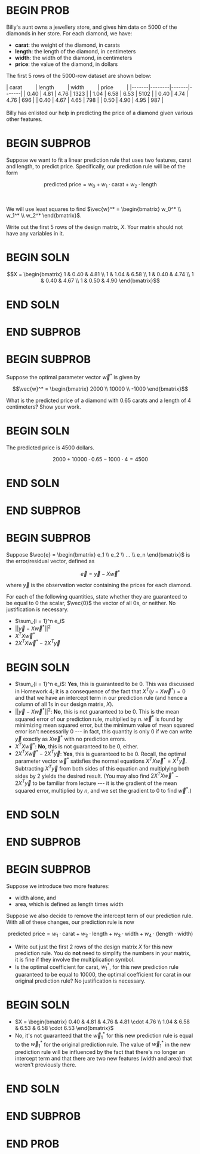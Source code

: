 # BEGIN PROB

Billy's aunt owns a jewellery store, and gives him data on $5000$ of the diamonds in her store. For each diamond, we have:

- **carat**: the weight of the diamond, in carats
- **length**: the length of the diamond, in centimeters
- **width**: the width of the diamond, in centimeters
- **price**: the value of the diamond, in dollars

The first 5 rows of the 5000-row dataset are shown below:

<div>
| carat &emsp;&emsp; | length &emsp;&emsp; | width &emsp;&emsp; | price &emsp;&emsp; |
|-------|--------|-------|-------|
| 0.40  | 4.81   | 4.76  | 1323  |
| 1.04  | 6.58   | 6.53  | 5102  |
| 0.40  | 4.74   | 4.76  | 696   |
| 0.40  | 4.67   | 4.65  | 798   |
| 0.50  | 4.90   | 4.95  | 987   |
</div>

<br>
Billy has enlisted our help in predicting the price of a diamond given various other features.

# BEGIN SUBPROB

Suppose we want to fit a linear prediction rule that uses two features, carat and length, to predict price. Specifically, our prediction rule will be of the form

$$\text{predicted price} = w_0 + w_1 \cdot \text{carat} + w_2 \cdot \text{length}$$

<br>

We will use least squares to find $\vec{w}^* = \begin{bmatrix} w_0^* \\ w_1^* \\ w_2^* \end{bmatrix}$.

Write out the first 5 rows of the design matrix, $X$. Your matrix should not have any variables in it.

# BEGIN SOLN

$$X = \begin{bmatrix} 1 & 0.40 & 4.81 \\ 1 & 1.04 & 6.58 \\ 1 & 0.40 & 4.74 \\ 1 & 0.40 & 4.67 \\ 1 & 0.50 & 4.90 \end{bmatrix}$$

# END SOLN

# END SUBPROB

# BEGIN SUBPROB

Suppose the optimal parameter vector $\vec{w}^*$ is given by

$$\vec{w}^* = \begin{bmatrix} 2000 \\ 10000 \\ -1000 \end{bmatrix}$$

What is the predicted price of a diamond with 0.65 carats and a length of 4 centimeters? Show your work.

# BEGIN SOLN

The predicted price is $4500$ dollars.

$$2000 + 10000 \cdot 0.65 - 1000 \cdot 4 = 4500$$

# END SOLN

# END SUBPROB

# BEGIN SUBPROB

Suppose $\vec{e} = \begin{bmatrix} e_1 \\ e_2 \\ ... \\ e_n \end{bmatrix}$ is the error/residual vector, defined as

$$\vec{e} = \vec{y} - X \vec{w}^*$$

where $\vec{y}$ is the observation vector containing the prices for each diamond.

For each of the following quantities, state whether they are guaranteed to be equal to 0 the scalar, $\vec{0}$ the vector of all 0s, or neither. No justification is necessary.

- $\sum_{i = 1}^n e_i$
- $|| \vec{y} - X \vec{w}^* ||^2$
- $X^TX \vec{w}^*$
- $2X^TX \vec{w}^* - 2X^T\vec{y}$

# BEGIN SOLN

- $\sum_{i = 1}^n e_i$: **Yes**, this is guaranteed to be 0. This was discussed in Homework 4; it is a consequence of the fact that $X^T (y - X \vec{w}^*) = 0$ and that we have an intercept term in our prediction rule (and hence a column of all 1s in our design matrix, $X$).
- $|| \vec{y} - X \vec{w}^* ||^2$: **No**, this is not guaranteed to be 0. This is the mean squared error of our prediction rule, multiplied by $n$. $\vec{w}^*$ is found by minimizing mean squared error, but the minimum value of mean squared error isn't necessarily 0 --- in fact, this quantity is only 0 if we can write $\vec{y}$ exactly as $X \vec{w}^*$ with no prediction errors.
- $X^TX \vec{w}^*$: **No**, this is not guaranteed to be 0, either.
- $2X^TX \vec{w}^* - 2X^T\vec{y}$: **Yes**, this is guaranteed to be 0. Recall, the optimal parameter vector $\vec{w}^*$ satisfies the normal equations $X^TX\vec{w}^* = X^T \vec{y}$. Subtracting $X^T \vec{y}$ from both sides of this equation and multiplying both sides by 2 yields the desired result. (You may also find $2X^TX \vec{w}^* - 2X^T\vec{y}$ to be familiar from lecture --- it is the gradient of the mean squared error, multiplied by $n$, and we set the gradient to 0 to find $\vec{w}^*$.)

# END SOLN

# END SUBPROB

# BEGIN SUBPROB

Suppose we introduce two more features:

- width alone, and
- area, which is defined as length times width

Suppose we also decide to remove the intercept term of our prediction rule. With all of these changes, our prediction rule is now

$$\text{predicted price} = w_1 \cdot \text{carat} + w_2 \cdot \text{length} + w_3 \cdot \text{width} + w_4 \cdot (\text{length} \cdot \text{width}) $$

- Write out just the first 2 rows of the design matrix $X$ for this new prediction rule. You do **not** need to simplify the numbers in your matrix, it is fine if they involve the multiplication symbol.
- Is the optimal coefficient for carat, $w_1^*$, for this new prediction rule guaranteed to be equal to 10000, the optimal coefficient for carat in our original prediction rule? No justification is necessary.

# BEGIN SOLN

- $X = \begin{bmatrix} 0.40 & 4.81 & 4.76 & 4.81 \cdot 4.76 \\ 1.04 & 6.58 & 6.53 & 6.58 \cdot 6.53 \end{bmatrix}$
- No, it's not guaranteed that the $\vec{w}_1^*$ for this new prediction rule is equal to the $\vec{w}_1^*$ for the original prediction rule. The value of $\vec{w}_1^*$ in the new prediction rule will be influenced by the fact that there's no longer an intercept term and that there are two new features (width and area) that weren't previously there.

# END SOLN

# END SUBPROB

# END PROB
